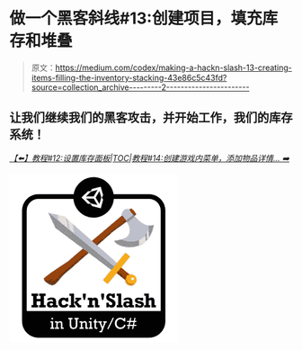 # 做一个黑客斜线#13:创建项目，填充库存和堆叠

> 原文：<https://medium.com/codex/making-a-hackn-slash-13-creating-items-filling-the-inventory-stacking-43e86c5c43fd?source=collection_archive---------2----------------------->

## 让我们继续我们的黑客攻击，并开始工作，我们的库存系统！

[*【⬅️】教程#12:设置库存面板*](/codex/making-a-hackn-slash-12-setting-up-an-inventory-panel-317061819206)*|*[*TOC*](/c-sharp-progarmming/making-a-hackn-slash-game-in-unity-c-6ec315e75816)*|*[*教程#14:创建游戏内菜单，添加物品详情… ➡️*](https://mina-pecheux.medium.com/making-a-hackn-slash-14-creating-an-in-game-menu-adding-item-details-786e37b06e16)

![](img/0e73857ff8ae127ce74f6268637947f5.png)
